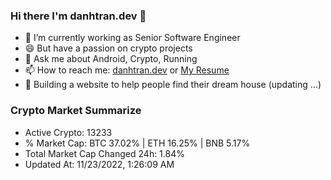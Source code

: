 ### Hi there I'm danhtran.dev 👋

- 🔭 I’m currently working as Senior Software Engineer
- 😄 But have a passion on crypto projects
- 💬 Ask me about Android, Crypto, Running 
- 📫 How to reach me: <a href="https://danhtran.dev" target="_blank">danhtran.dev</a> or <a href="Dan-Resume.pdf" target="_blank">My Resume</a>
- 🌱 Building a website to help people find their dream house (updating ...)

### Crypto Market Summarize
- Active Crypto: 13233
- % Market Cap: BTC 37.02% | ETH 16.25% | BNB 5.17%
- Total Market Cap Changed 24h: 1.84%
- Updated At: 11/23/2022, 1:26:09 AM
